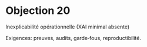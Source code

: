 # Objection 20
Inexplicabilité opérationnelle (XAI minimal absente)

Exigences: preuves, audits, garde‑fous, reproductibilité.
